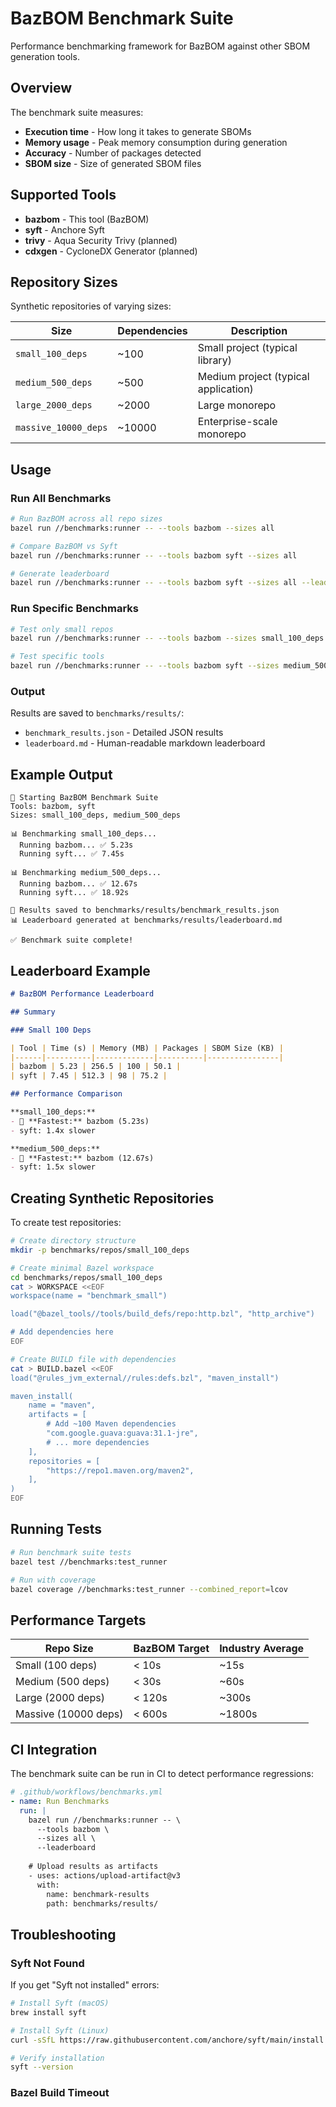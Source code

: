# BazBOM Benchmark Suite

Performance benchmarking framework for BazBOM against other SBOM generation tools.

## Overview

The benchmark suite measures:
- **Execution time** - How long it takes to generate SBOMs
- **Memory usage** - Peak memory consumption during generation
- **Accuracy** - Number of packages detected
- **SBOM size** - Size of generated SBOM files

## Supported Tools

- **bazbom** - This tool (BazBOM)
- **syft** - Anchore Syft
- **trivy** - Aqua Security Trivy (planned)
- **cdxgen** - CycloneDX Generator (planned)

## Repository Sizes

Synthetic repositories of varying sizes:

| Size | Dependencies | Description |
|------|--------------|-------------|
| `small_100_deps` | ~100 | Small project (typical library) |
| `medium_500_deps` | ~500 | Medium project (typical application) |
| `large_2000_deps` | ~2000 | Large monorepo |
| `massive_10000_deps` | ~10000 | Enterprise-scale monorepo |

## Usage

### Run All Benchmarks

```bash
# Run BazBOM across all repo sizes
bazel run //benchmarks:runner -- --tools bazbom --sizes all

# Compare BazBOM vs Syft
bazel run //benchmarks:runner -- --tools bazbom syft --sizes all

# Generate leaderboard
bazel run //benchmarks:runner -- --tools bazbom syft --sizes all --leaderboard
```

### Run Specific Benchmarks

```bash
# Test only small repos
bazel run //benchmarks:runner -- --tools bazbom --sizes small_100_deps

# Test specific tools
bazel run //benchmarks:runner -- --tools bazbom syft --sizes medium_500_deps
```

### Output

Results are saved to `benchmarks/results/`:
- `benchmark_results.json` - Detailed JSON results
- `leaderboard.md` - Human-readable markdown leaderboard

## Example Output

```
🚀 Starting BazBOM Benchmark Suite
Tools: bazbom, syft
Sizes: small_100_deps, medium_500_deps

📊 Benchmarking small_100_deps...
  Running bazbom... ✅ 5.23s
  Running syft... ✅ 7.45s

📊 Benchmarking medium_500_deps...
  Running bazbom... ✅ 12.67s
  Running syft... ✅ 18.92s

💾 Results saved to benchmarks/results/benchmark_results.json
📊 Leaderboard generated at benchmarks/results/leaderboard.md

✅ Benchmark suite complete!
```

## Leaderboard Example

```markdown
# BazBOM Performance Leaderboard

## Summary

### Small 100 Deps

| Tool | Time (s) | Memory (MB) | Packages | SBOM Size (KB) |
|------|----------|-------------|----------|----------------|
| bazbom | 5.23 | 256.5 | 100 | 50.1 |
| syft | 7.45 | 512.3 | 98 | 75.2 |

## Performance Comparison

**small_100_deps:**
- 🥇 **Fastest:** bazbom (5.23s)
- syft: 1.4x slower

**medium_500_deps:**
- 🥇 **Fastest:** bazbom (12.67s)
- syft: 1.5x slower
```

## Creating Synthetic Repositories

To create test repositories:

```bash
# Create directory structure
mkdir -p benchmarks/repos/small_100_deps

# Create minimal Bazel workspace
cd benchmarks/repos/small_100_deps
cat > WORKSPACE <<EOF
workspace(name = "benchmark_small")

load("@bazel_tools//tools/build_defs/repo:http.bzl", "http_archive")

# Add dependencies here
EOF

# Create BUILD file with dependencies
cat > BUILD.bazel <<EOF
load("@rules_jvm_external//rules:defs.bzl", "maven_install")

maven_install(
    name = "maven",
    artifacts = [
        # Add ~100 Maven dependencies
        "com.google.guava:guava:31.1-jre",
        # ... more dependencies
    ],
    repositories = [
        "https://repo1.maven.org/maven2",
    ],
)
EOF
```

## Running Tests

```bash
# Run benchmark suite tests
bazel test //benchmarks:test_runner

# Run with coverage
bazel coverage //benchmarks:test_runner --combined_report=lcov
```

## Performance Targets

| Repo Size | BazBOM Target | Industry Average |
|-----------|---------------|------------------|
| Small (100 deps) | < 10s | ~15s |
| Medium (500 deps) | < 30s | ~60s |
| Large (2000 deps) | < 120s | ~300s |
| Massive (10000 deps) | < 600s | ~1800s |

## CI Integration

The benchmark suite can be run in CI to detect performance regressions:

```yaml
# .github/workflows/benchmarks.yml
- name: Run Benchmarks
  run: |
    bazel run //benchmarks:runner -- \
      --tools bazbom \
      --sizes all \
      --leaderboard
    
    # Upload results as artifacts
    - uses: actions/upload-artifact@v3
      with:
        name: benchmark-results
        path: benchmarks/results/
```

## Troubleshooting

### Syft Not Found

If you get "Syft not installed" errors:

```bash
# Install Syft (macOS)
brew install syft

# Install Syft (Linux)
curl -sSfL https://raw.githubusercontent.com/anchore/syft/main/install.sh | sh -s -- -b /usr/local/bin

# Verify installation
syft --version
```

### Bazel Build Timeout

